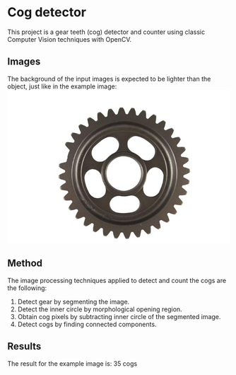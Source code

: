 # Cog detector
This project is a gear teeth (cog) detector and counter using classic Computer Vision techniques with OpenCV.

## Images
The background of the input images is expected to be lighter than the object, just like in the example image:
![example](img_examples/example.png)

## Method
The image processing techniques applied to detect and count the cogs are the following:
1. Detect gear by segmenting the image.
2. Detect the inner circle by morphological opening region.
3. Obtain cog pixels by subtracting inner circle of the segmented image.
4. Detect cogs by finding connected components.

## Results
The result for the example image is: 35 cogs